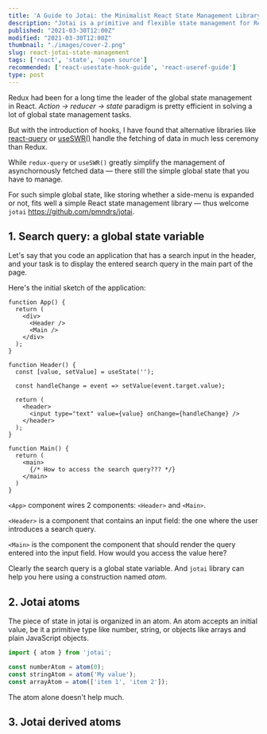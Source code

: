 ```yaml
---
title: 'A Guide to Jotai: the Minimalist React State Management Library'
description: "Jotai is a primitive and flexible state management for React."
published: "2021-03-30T12:00Z"
modified: "2021-03-30T12:00Z"
thumbnail: "./images/cover-2.png"
slug: react-jotai-state-management
tags: ['react', 'state', 'open source']
recommended: ['react-usestate-hook-guide', 'react-useref-guide']
type: post
---
```


Redux had been for a long time the leader of the global state management in React. *Action -> reducer -> state* paradigm is pretty 
efficient in solving a lot of global state management tasks.  

But with the introduction of hooks, I have found that alternative libraries like [react-query](https://react-query.tanstack.com/) or [useSWR()](https://swr.vercel.app/) handle the fetching of data in much less ceremony than Redux.  

While `redux-query` or `useSWR()` greatly simplify the management of asynchornously fetched data &mdash; there still the simple global state that you have to manage.  

For such simple global state, like storing whether a side-menu is expanded or not, fits well a simple React state management library &mdash; thus welcome `jotai` https://github.com/pmndrs/jotai.  

## 1. Search query: a global state variable

Let's say that you code an application that has a search input in the header, and your task is to display the entered search query in the main part of the page.  

Here's the initial sketch of the application:

```jsx{25}
function App() {
  return (
    <div>
      <Header />
      <Main />
    </div>
  );
}

function Header() {
  const [value, setValue] = useState('');

  const handleChange = event => setValue(event.target.value);

  return (
    <header>
      <input type="text" value={value} onChange={handleChange} />
    </header>
  );
}

function Main() {
  return (
    <main>
      {/* How to access the search query??? */}
    </main>
  )
}
```

`<App>` component wires 2 components: `<Header>` and `<Main>`.  

`<Header>` is a component that contains an input field: the one where the user introduces a search query.  

`<Main>` is the component the component that should render the query entered into the input field. How would you access the value here?  

Clearly the search query is a global state variable. And `jotai` library can help you here using a construction named *atom*.  

## 2. Jotai atoms

The piece of state in jotai is organized in an atom. An atom accepts an initial value, be it a primitive type like number, string, or objects like arrays and plain JavaScript objects.  

```javascript
import { atom } from 'jotai';

const numberAtom = atom(0);
const stringAtom = atom('My value');
const arrayAtom = atom(['item 1', 'item 2']);
```

The atom alone doesn't help much. 

## 3. Jotai derived atoms

